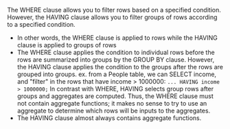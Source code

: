 
The WHERE clause allows you to filter rows based on a specified condition. However, the HAVING clause allows you to filter groups of rows according to a specified condition.
- In other words, the WHERE clause is applied to rows while the HAVING clause is applied to groups of rows
- The WHERE clause applies the condition to individual rows before the rows are summarized into groups by the GROUP BY clause. However, the HAVING clause applies the condition to the groups after the rows are grouped into groups.
ex. from a People table, we can SELECT income, and "filter" in the rows that have income > 1000000: `... HAVING income > 1000000;`
In contrast with WHERE, HAVING selects group rows after groups and aggregates are computed. Thus, the WHERE clause must not contain aggregate functions; it makes no sense to try to use an aggregate to determine which rows will be inputs to the aggregates.
- The HAVING clause almost always contains aggregate functions.
